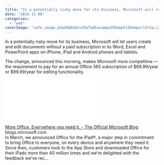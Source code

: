 ```yaml
---
title: "In a potentially risky move for its business, Microsoft will let users create an..."
date: "2014-11-06"
categories: 
  - "web"
coverImage: "safe_image.phpdAQAVptu3Ie7wQSavampw158amph158ampurlhttp://mscorp.blob_.core_.windows.net/mscorpmedia/2014/11/officeverywhere11.png"
---
```


In a potentially risky move for its business, Microsoft will let users create and edit documents without a paid subscription in its Word, Excel and PowerPoint apps on iPhone, iPad and Android phones and tablets.  
  
The change, announced this morning, makes Microsoft more competitive — the requirement to pay for an annual Office 365 subscription of $69.99/year or $99.99/year for editing functionality.  
  
[![](images/safe_image.php?d=AQAVptu3Ie7wQSav&w=158&h=158&url=http%3A%2F%2Fmscorp.blob.core.windows.net%2Fmscorpmedia%2F2014%2F11%2Fofficeverywhere1.png)](http://l.facebook.com/l.php?u=http%3A%2F%2Fblogs.microsoft.com%2Fblog%2F2014%2F11%2F06%2Foffice-everywhere%2F&h=bAQEfSJ-t&s=1)  
[More Office. Everywhere you need it. - The Official Microsoft Blog](http://l.facebook.com/l.php?u=http%3A%2F%2Fblogs.microsoft.com%2Fblog%2F2014%2F11%2F06%2Foffice-everywhere%2F&h=gAQH8fU-S&s=1)  
blogs.microsoft.com  
In March, we announced Office for the iPad®, a major step in commitment to bring Office to everyone, on every device and anywhere they need it. Since then, customers took to the App Store and downloaded Office for their iPads more than 40 million times and we’re delighted with the feedback we’ve rec…
